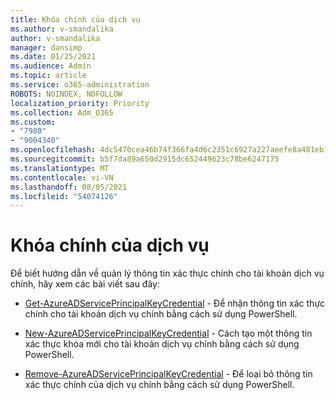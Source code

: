 ```yaml
---
title: Khóa chính của dịch vụ
ms.author: v-smandalika
author: v-smandalika
manager: dansimp
ms.date: 01/25/2021
ms.audience: Admin
ms.topic: article
ms.service: o365-administration
ROBOTS: NOINDEX, NOFOLLOW
localization_priority: Priority
ms.collection: Adm_O365
ms.custom:
- "7980"
- "9004340"
ms.openlocfilehash: 4dc5470cea46b74f366fa4d6c2351c6927a227aeefe8a481eb1ca4e78808760b
ms.sourcegitcommit: b5f7da89a650d2915dc652449623c78be6247175
ms.translationtype: MT
ms.contentlocale: vi-VN
ms.lasthandoff: 08/05/2021
ms.locfileid: "54074126"
---
```

# <a name="service-principal-key"></a>Khóa chính của dịch vụ

Để biết hướng dẫn về quản lý thông tin xác thực chính cho tài khoản dịch vụ chính, hãy xem các bài viết sau đây:

- [Get-AzureADServicePrincipalKeyCredential](https://docs.microsoft.com/powershell/module/azuread/get-azureadserviceprincipalkeycredential) - Để nhận thông tin xác thực chính cho tài khoản dịch vụ chính bằng cách sử dụng PowerShell.

- [New-AzureADServicePrincipalKeyCredential](https://docs.microsoft.com/powershell/module/azuread/new-azureadserviceprincipalkeycredential) - Cách tạo một thông tin xác thực khóa mới cho tài khoản dịch vụ chính bằng cách sử dụng PowerShell.

- [Remove-AzureADServicePrincipalKeyCredential](https://docs.microsoft.com/powershell/module/azuread/remove-azureadserviceprincipalkeycredential) - Để loại bỏ thông tin xác thực chính của dịch vụ chính bằng cách sử dụng PowerShell.

